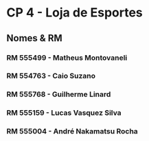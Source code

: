 # CP 4 - Loja de Esportes

## Nomes & RM

### RM 555499 - Matheus Montovaneli
### RM 554763 - Caio Suzano
### RM 555768 - Guilherme Linard
### RM 555159 - Lucas Vasquez Silva
### RM 555004 - André Nakamatsu Rocha



